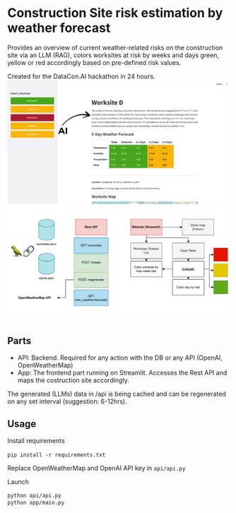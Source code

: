 # Construction Site risk estimation by weather forecast
Provides an overview of current weather-related risks on the construction site via an LLM (RAG), colors worksites at risk by weeks and days green, yellow or red accordingly based on pre-defined risk values.

Created for the DataCon.AI hackathon in 24 hours.
![](/preview.png)
![](/image.png)

## Parts

- API: Backend. Required for any action with the DB or any API (OpenAI, OpenWeatherMap)
- App: The frontend part running on Streamlit. Accesses the Rest API and maps the costruction site accordingly.

The generated (LLMs) data in /api is being cached and can be regenerated on any set interval (suggestion: 6-12hrs).

## Usage
Install requirements

`pip install -r requirements.txt`

Replace OpenWeatherMap and OpenAI API key in `api/api.py`

Launch

```
python api/api.py
python app/main.py
```